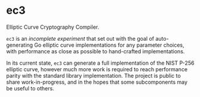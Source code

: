 # ec3

Elliptic Curve Cryptography Compiler.

`ec3` is an _incomplete experiment_ that set out with the goal of
auto-generating Go elliptic curve implementations for any parameter choices,
with performance as close as possible to hand-crafted implementations.

In its current state, `ec3` can generate a full implementation of the NIST
P-256 elliptic curve, however much more work is required to reach performance
parity with the standard library implementation. The project is public to
share work-in-progress, and in the hopes that some subcomponents may be
useful to others.
